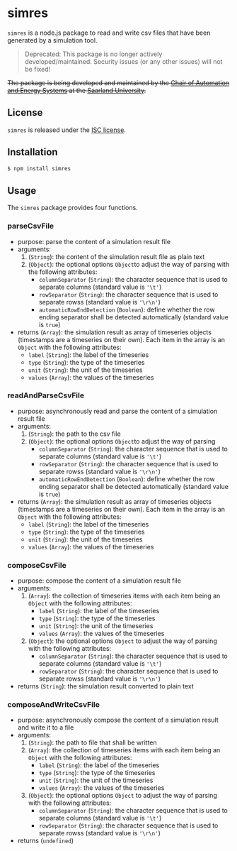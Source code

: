 # simres
`simres` is a node.js package to read and write csv files that have been generated by a simulation tool.

> Deprecated: This package is no longer actively developed/maintained. Security issues (or any other issues) will not be fixed!

~~The package is being developed and maintained by the [Chair of Automation and Energy Systems](https://www.uni-saarland.de/en/lehrstuhl/frey/start.html) at the [Saarland University](https://www.uni-saarland.de/nc/en/home.html).~~

## License
`simres` is released under the [ISC license](./LICENSE).

## Installation
``` JavaScript
$ npm install simres
```

## Usage
The `simres` package provides four functions.

### parseCsvFile
* purpose: parse the content of a simulation result file
* arguments:
  1. (`String`): the content of the simulation result file as plain text
  2. (`Object`): the optional options `Object`to adjust the way of parsing with the following attributes:
      * `columnSeparator` (`String`): the character sequence that is used to separate columns (standard value is `'\t'`)
      * `rowSeparator` (`String`): the character sequence that is used to separate rowss (standard value is `'\r\n'`)
      * `automaticRowEndDetection` (`Boolean`): define whether the row ending separator shall be detected automatically (standard value is `true`)
* returns (`Array`): the simulation result as array of timeseries objects (timestamps are a timeseries on their own). Each item in the array is an `Object` with the following attributes:
  * `label` (`String`): the label of the timeseries
  * `type` (`String`): the type of the timeseries
  * `unit` (`String`): the unit of the timeseries
  * `values` (`Array`): the values of the timeseries

### readAndParseCsvFile
* purpose: asynchronously read and parse the content of a simulation result file
* arguments:
  1. (`String`): the path to the csv file
  2. (`Object`): the optional options `Object`to adjust the way of parsing
      * `columnSeparator` (`String`): the character sequence that is used to separate columns (standard value is `'\t'`)
      * `rowSeparator` (`String`): the character sequence that is used to separate rowss (standard value is `'\r\n'`)
      * `automaticRowEndDetection` (`Boolean`): define whether the row ending separator shall be detected automatically (standard value is `true`)
* returns (`Array`): the simulation result as array of timeseries objects (timestamps are a timeseries on their own). Each item in the array is an `Object` with the following attributes:
  * `label` (`String`): the label of the timeseries
  * `type` (`String`): the type of the timeseries
  * `unit` (`String`): the unit of the timeseries
  * `values` (`Array`): the values of the timeseries

### composeCsvFile
* purpose: compose the content of a simulation result file
* arguments:
  1. (`Array`): the collection of timeseries items with each item being an `Object` with the following attributes:
      * `label` (`String`): the label of the timeseries
      * `type` (`String`): the type of the timeseries
      * `unit` (`String`): the unit of the timeseries
      * `values` (`Array`): the values of the timeseries
  2. (`Object`): the optional options `Object` to adjust the way of parsing with the following attributes:
      * `columnSeparator` (`String`): the character sequence that is used to separate columns (standard value is `'\t'`)
      * `rowSeparator` (`String`): the character sequence that is used to separate rowss (standard value is `'\r\n'`)
* returns (`String`): the simulation result converted to plain text

### composeAndWriteCsvFile
* purpose: asynchronously compose the content of a simulation result and write it to a file
* arguments:
  1. (`String`): the path to file that shall be written
  2. (`Array`): the collection of timeseries items with each item being an `Object` with the following attributes:
      * `label` (`String`): the label of the timeseries
      * `type` (`String`): the type of the timeseries
      * `unit` (`String`): the unit of the timeseries
      * `values` (`Array`): the values of the timeseries
  3. (`Object`): the optional options `Object` to adjust the way of parsing with the following attributes:
      * `columnSeparator` (`String`): the character sequence that is used to separate columns (standard value is `'\t'`)
      * `rowSeparator` (`String`): the character sequence that is used to separate rowss (standard value is `'\r\n'`)
* returns (`undefined`)
